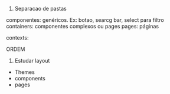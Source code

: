 1) Separacao de pastas

componentes: genéricos. Ex: botao, searcg bar, select para filtro
containers: componentes complexos ou pages 
pages: páginas

contexts:


ORDEM
1) Estudar layout
- Themes
- components
- pages